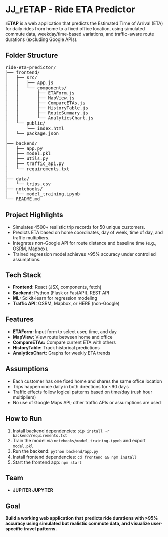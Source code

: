 <h1>JJ_rETAP - Ride ETA Predictor</h1>

<p><strong>rETAP</strong> is a web application that predicts the Estimated Time of Arrival (ETA) for daily rides from home to a fixed office location, using simulated commute data, weekday/time-based variations, and traffic-aware route durations (excluding Google APIs).</p>

<h2>Folder Structure</h2>

<pre>
ride-eta-predictor/
├── frontend/
│   ├── src/
│   │   ├── App.js
│   │   └── components/
│   │       ├── ETAForm.js           <!-- Form to enter user ID, time, day -->
│   │       ├── MapView.js           <!-- Map displaying route -->
│   │       ├── CompareETAs.js       <!-- Compare current prediction with others -->
│   │       ├── HistoryTable.js      <!-- Table of past predictions -->
│   │       ├── RouteSummary.js      <!-- Total distance, estimated time -->
│   │       └── AnalyticsChart.js    <!-- Bar/line chart for patterns -->
│   └── public/
│       └── index.html
│   └── package.json
│
├── backend/
│   ├── app.py                 <!-- Flask/FastAPI app with /predict route -->
│   ├── model.pkl              <!-- Trained regression model -->
│   ├── utils.py               <!-- Data transformation & helper functions -->
│   ├── traffic_api.py         <!-- API integration for non-Google traffic data -->
│   └── requirements.txt
│
├── data/
│   └── trips.csv              <!-- Simulated trip data for 50 users over 3 months -->
├── notebooks/
│   └── model_training.ipynb   <!-- ML model training and evaluation -->
└── README.md
</pre>

<h2>Project Highlights</h2>
<ul>
  <li>Simulates 4500+ realistic trip records for 50 unique customers.</li>
  <li>Predicts ETA based on home coordinates, day of week, time of day, and traffic multipliers.</li>
  <li>Integrates non-Google API for route distance and baseline time (e.g., OSRM, Mapbox).</li>
  <li>Trained regression model achieves &gt;95% accuracy under controlled assumptions.</li>
</ul>

<h2>Tech Stack</h2>
<ul>
  <li><strong>Frontend:</strong> React (JSX, components, fetch)</li>
  <li><strong>Backend:</strong> Python (Flask or FastAPI), REST API</li>
  <li><strong>ML:</strong> Scikit-learn for regression modeling</li>
  <li><strong>Traffic API:</strong> OSRM, Mapbox, or HERE (non-Google)</li>
</ul>

<h2>Features</h2>
<ul>
  <li><strong>ETAForm:</strong> Input form to select user, time, and day</li>
  <li><strong>MapView:</strong> View route between home and office</li>
  <li><strong>CompareETAs:</strong> Compare current ETA with others</li>
  <li><strong>HistoryTable:</strong> Track historical predictions</li>
  <li><strong>AnalyticsChart:</strong> Graphs for weekly ETA trends</li>
</ul>

<h2>Assumptions</h2>
<ul>
  <li>Each customer has one fixed home and shares the same office location</li>
  <li>Trips happen once daily in both directions for ~90 days</li>
  <li>Traffic effects follow logical patterns based on time/day (rush hour multipliers)</li>
  <li>No use of Google Maps API; other traffic APIs or assumptions are used</li>
</ul>

<h2>How to Run</h2>
<ol>
  <li>Install backend dependencies: <code>pip install -r backend/requirements.txt</code></li>
  <li>Train the model via <code>notebooks/model_training.ipynb</code> and export <code>model.pkl</code></li>
  <li>Run the backend: <code>python backend/app.py</code></li>
  <li>Install frontend dependencies: <code>cd frontend &amp;&amp; npm install</code></li>
  <li>Start the frontend app: <code>npm start</code></li>
</ol>

<h2>Team</h2>
<ul>
 <li><b>JUPITER JUPYTER</li>
</ul>

<h2>Goal</h2>
<p>Build a working web application that predicts ride durations with &gt;95% accuracy using simulated but realistic commute data, and visualize user-specific travel patterns.</p>

